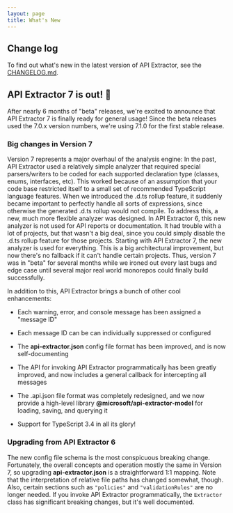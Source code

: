 ```yaml
---
layout: page
title: What's New
---
```


## Change log

To find out what's new in the latest version of API Extractor,
see the [CHANGELOG.md](https://github.com/microsoft/rushstack/blob/master/apps/api-extractor/CHANGELOG.md).


## API Extractor 7 is out! 🎉

After nearly 6 months of "beta" releases, we're excited to announce that API Extractor 7
is finally ready for general usage!  Since the beta releases used the 7.0.x version numbers,
we're using 7.1.0 for the first stable release.


### Big changes in Version 7

Version 7 represents a major overhaul of the analysis engine:  In the past, API Extractor used a relatively
simple analyzer that required special parsers/writers to be coded for each supported declaration type
(classes, enums, interfaces, etc).  This worked because of an assumption that your code base restricted itself
to a small set of recommended TypeScript language features.  When we introduced the .d.ts rollup feature, it suddenly
became important to perfectly handle all sorts of expressions, since otherwise the generated .d.ts rollup
would not compile.  To address this, a new, much more flexible analyzer was designed.  In API Extractor 6,
this new analyzer is not used for API reports or documentation.  It had trouble with a lot of projects, but that
wasn't a big deal, since you could simply disable the .d.ts rollup feature for those projects.  Starting with
API Extractor 7, the new analyzer is used for everything.  This is a big architectural improvement, but now
there's no fallback if it can't handle certain projects.  Thus, version 7 was in "beta" for several months while
we ironed out every last bugs and edge case until several major real world monorepos could finally build successfully.

In addition to this, API Extractor brings a bunch of other cool enhancements:

- Each warning, error, and console message has been assigned a "message ID"

- Each message ID can be can individually suppressed or configured

- The **api-extractor.json** config file format has been improved, and is now self-documenting

- The API for invoking API Extractor programmatically has been greatly improved, and now includes a general
  callback for intercepting all messages

- The .api.json file format was completely redesigned, and we now provide a high-level library
  **@microsoft/api-extractor-model** for loading, saving, and querying it

- Support for TypeScript 3.4 in all its glory!


### Upgrading from API Extractor 6

The new config file schema is the most conspicuous breaking change.  Fortunately, the overall concepts and operation
mostly the same in Version 7, so upgrading **api-extractor.json** is a straightforward 1:1 mapping.  Note that
the interpretation of relative file paths has changed somewhat, though.  Also, certain sections such as `"policies"`
and `"validationRules"` are no longer needed.  If you invoke API Extractor programmatically, the `Extractor` class
has significant breaking changes, but it's well documented.
